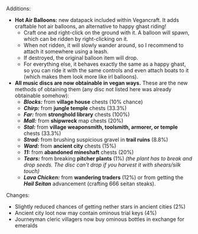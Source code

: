 
Additions:

- **Hot Air Balloons:** new datapack included within Vegancraft. It adds craftable hot air balloons, an alternative to happy ghast riding!
  - Craft one and right-click on the ground with it. A balloon will spawn, which can be ridden by right-clicking on it.
  - When not ridden, it will slowly wander around, so I recommend to attach it somewhere using a leash.
  - If destroyed, the original balloon item will drop.
  - For everything else, it behaves exactly the same as a happy ghast, so you can ride it with the same controls and even attach boats to it (which makes them look more like irl balloons).
- **All music discs are now obtainable in vegan ways.** These are the new methods of obtaining them (any disc not listed here was already obtainable somehow):
  - ***Blocks:*** from **village house** chests (10% chance)
  - ***Chirp:*** from **jungle temple** chests (33.3%)
  - ***Far:*** from **stronghold library** chests (100%)
  - ***Mall:*** from **shipwreck** map chests (20%)
  - ***Stal:*** from **village weaponsmith, toolsmith, armorer, or temple** chests (33.3%)
  - ***Strad:*** from brushing suspicious gravel in **trail ruins** (8.8%)
  - ***Ward:*** from **ancient city** chests (15%)
  - ***11:*** from **abandoned mineshaft** chests (20%)
  - ***Tears:*** from breaking **pitcher plants** (1%) *(the plant has to break and drop seeds. The disc can't drop if you harvest it with shears/silk touch)*
  - ***Lava Chicken:*** from **wandering traders** (12%) or from getting the ***Hail Seitan*** advancement (crafting 666 seitan steaks).

Changes:

- Slightly reduced chances of getting nether stars in ancient cities (2%)
- Ancient city loot now may contain ominous trial keys (4%)
- Journeyman cleric villagers now buy ominous bottles in exchange for emeralds
